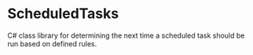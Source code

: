 # ScheduledTasks
C# class library for determining the next time a scheduled task should be run based on defined rules.
